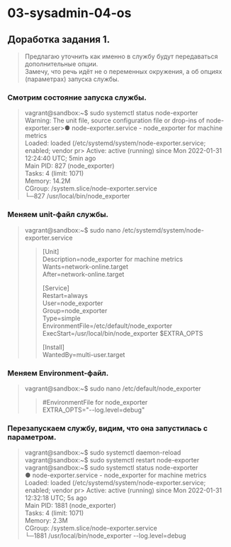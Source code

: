 # 03-sysadmin-04-os  
  
## Доработка задания 1.  
  
>Предлагаю уточнить как именно в службу будут передаваться дополнительные опции.   
>Замечу, что речь идёт не о переменных окружения, а об опциях (параметрах) запуска службы.  
  
### Смотрим состояние запуска службы. 
   
>vagrant@sandbox:~$ sudo systemctl status node-exporter  
>Warning: The unit file, source configuration file or drop-ins of node-exporter.ser>● node-exporter.service - node_exporter for machine metrics  
>     Loaded: loaded (/etc/systemd/system/node-exporter.service; enabled; vendor pr>     Active: active (running) since Mon 2022-01-31 12:24:40 UTC; 5min ago  
>   Main PID: 827 (node_exporter)  
>      Tasks: 4 (limit: 1071)  
>     Memory: 14.2M  
>     CGroup: /system.slice/node-exporter.service  
>             └─827 /usr/local/bin/node_exporter  

### Меняем unit-файл службы.  
  
>vagrant@sandbox:~$ sudo nano /etc/systemd/system/node-exporter.service  
>>[Unit]  
>>Description=node_exporter for machine metrics  
>>Wants=network-online.target  
>>After=network-online.target  
>>  
>>[Service]  
>>Restart=always  
>>User=node_exporter  
>>Group=node_exporter  
>>Type=simple  
>>EnvironmentFile=/etc/default/node_exporter  
>>ExecStart=/usr/local/bin/node_exporter $EXTRA_OPTS  
>>  
>>[Install]  
>>WantedBy=multi-user.target  
  
### Меняем Environment-файл.  
  
>vagrant@sandbox:~$ sudo nano /etc/default/node_exporter  
>> #EnvironmentFile for node_exporter  
>> EXTRA_OPTS="--log.level=debug"  
  
### Перезапускаем службу, видим, что она запустилась с параметром.   
  
>vagrant@sandbox:~$ sudo systemctl daemon-reload  
>vagrant@sandbox:~$ sudo systemctl restart node-exporter  
>vagrant@sandbox:~$ sudo systemctl status node-exporter  
>● node-exporter.service - node_exporter for machine metrics  
>     Loaded: loaded (/etc/systemd/system/node-exporter.service; enabled; vendor pr>     Active: active (running) since Mon 2022-01-31 12:32:18 UTC; 5s ago  
>   Main PID: 1881 (node_exporter)  
>      Tasks: 4 (limit: 1071)  
>     Memory: 2.3M  
>     CGroup: /system.slice/node-exporter.service  
>             └─1881 /usr/local/bin/node_exporter --log.level=debug
